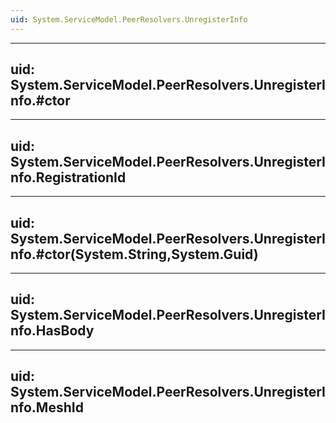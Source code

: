 ```yaml
---
uid: System.ServiceModel.PeerResolvers.UnregisterInfo
---
```


---
uid: System.ServiceModel.PeerResolvers.UnregisterInfo.#ctor
---

---
uid: System.ServiceModel.PeerResolvers.UnregisterInfo.RegistrationId
---

---
uid: System.ServiceModel.PeerResolvers.UnregisterInfo.#ctor(System.String,System.Guid)
---

---
uid: System.ServiceModel.PeerResolvers.UnregisterInfo.HasBody
---

---
uid: System.ServiceModel.PeerResolvers.UnregisterInfo.MeshId
---
